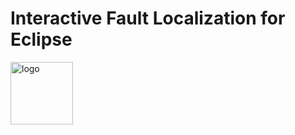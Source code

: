 # Interactive Fault Localization for Eclipse

<img src="https://git.sed.hu/geryxyz/iFL-eclipse-plugin/raw/dev/org.eclipse.sed.ifl/icons/logo.png" alt="logo" width="100px"/>